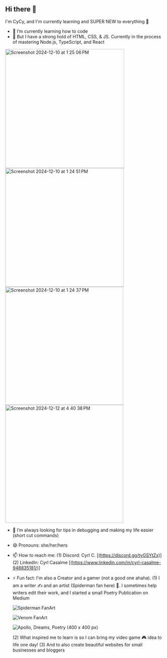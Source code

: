 ## Hi there 👋
I'm CyCy, and I'm currently learning and SUPER NEW to everything 🖤

- 🔭 I’m currently learning how to code
- 🌱 But I have a strong hold of HTML, CSS, & JS. Currently in the process of  mastering Node.js, TypeScript, and React

<img width="378" alt="Screenshot 2024-12-10 at 1 25 06 PM" src="https://github.com/user-attachments/assets/0f15bfac-db9f-41e5-93af-dde0dda6161a">

<img width="377" alt="Screenshot 2024-12-10 at 1 24 51 PM" src="https://github.com/user-attachments/assets/d012a67f-d167-4433-8bec-3fce13f06196">

<img width="375" alt="Screenshot 2024-12-10 at 1 24 37 PM" src="https://github.com/user-attachments/assets/b3753abf-810f-4f59-9648-d5b8e5a766b8">

<img width="375" alt="Screenshot 2024-12-12 at 4 40 38 PM" src="https://github.com/user-attachments/assets/f8ea43a7-a58f-4096-af3a-bf94a6da0e3f">


- 🤔 I’m always looking for tips in debugging and making my life easier (short cut commands)
- 😄 Pronouns: she/her/hers
- 📫 How to reach me:
  (1) Discord: Cyrl C. [(https://discord.gg/tyGSYtZx)]
  (2) LinkedIn: Cyrl Casalme [(https://www.linkedin.com/in/cyrl-casalme-948835181/)]

- ⚡ Fun fact: I'm also a Creator and a gamer (not a good one ahaha).
  (1) I am a writer ✍️ and an artist (Spiderman fan here) 🎨. I sometimes help writers edit their work, and I started a small Poetry Publication on Medium

  ![Spiderman FanArt](https://github.com/user-attachments/assets/11975629-352f-400a-8869-225b7e212147)

  ![Venom FanArt](https://github.com/user-attachments/assets/05f94a29-2eaa-452a-a1d2-278fc10a7658)

  ![Apollo, Dreams,   Poetry (400 x 400 px)](https://github.com/user-attachments/assets/25fad033-d1b1-418c-a347-4a84dca6754a)


  (2) What inspired me to learn is so I can bring my video game 🎮 idea to life one day!
  (3) And to also create beautiful websites for small businesses and bloggers
<!--
**ccasalme/CCasalme** is a ✨ _special_ ✨ repository because its `README.md` (this file) appears on your GitHub profile.

Here are some ideas to get you started:

- 🔭 I’m currently working on ...
- 🌱 I’m currently learning ...
- 👯 I’m looking to collaborate on ...
- 🤔 I’m looking for help with ...
- 💬 Ask me about ...
- 📫 How to reach me: ...
- 😄 Pronouns: ...
- ⚡ Fun fact: ...
-->
